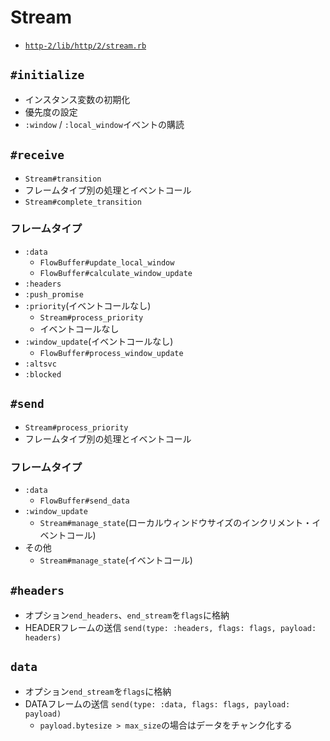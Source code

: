# Stream
- [`http-2/lib/http/2/stream.rb`](https://github.com/igrigorik/http-2/blob/master/lib/http/2/stream.rb)

## `#initialize`
  - インスタンス変数の初期化
  - 優先度の設定
  - `:window` / `:local_window`イベントの購読

## `#receive`
- `Stream#transition`
- フレームタイプ別の処理とイベントコール
- `Stream#complete_transition`

### フレームタイプ
- `:data`
  - `FlowBuffer#update_local_window`
  - `FlowBuffer#calculate_window_update`
- `:headers`
- `:push_promise`
- `:priority`(イベントコールなし)
  - `Stream#process_priority`
  - イベントコールなし
- `:window_update`(イベントコールなし)
  - `FlowBuffer#process_window_update`
- `:altsvc`
- `:blocked`

## `#send`
- `Stream#process_priority`
- フレームタイプ別の処理とイベントコール

### フレームタイプ
- `:data`
  - `FlowBuffer#send_data`
- `:window_update`
  - `Stream#manage_state`(ローカルウィンドウサイズのインクリメント・イベントコール)
- その他
  - `Stream#manage_state`(イベントコール)

## `#headers`
- オプション`end_headers`、`end_stream`を`flags`に格納
- HEADERフレームの送信 `send(type: :headers, flags: flags, payload: headers)`

## `data`
- オプション`end_stream`を`flags`に格納
- DATAフレームの送信 `send(type: :data, flags: flags, payload: payload)`
  - `payload.bytesize > max_size`の場合はデータをチャンク化する

